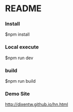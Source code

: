 README
===========

### Install

$npm install

### Local execute

$npm run dev

### build

$npm run build

### Demo Site

<http://dixentw.github.io/hn.html>
